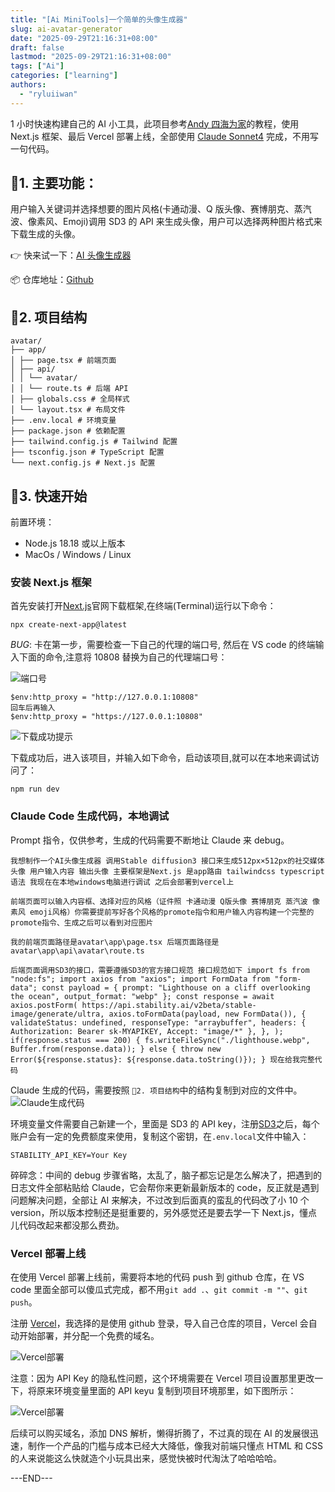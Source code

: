 ```yaml
---
title: "[Ai MiniTools]一个简单的头像生成器"
slug: ai-avatar-generator
date: "2025-09-29T21:16:31+08:00"
draft: false
lastmod: "2025-09-29T21:16:31+08:00"
tags: ["Ai"]
categories: ["learning"]
authors:
  - "ryluiiwan"
---
```


1 小时快速构建自己的 AI 小工具，此项目参考[Andy 四海为家](https://andyroamer.com/articles/ai-code-claude-website)的教程，使用 Next.js 框架、最后 Vercel 部署上线，全部使用 [Claude Sonnet4](https://claude.ai/) 完成，不用写一句代码。

## 🎇1. 主要功能：

用户输入关键词并选择想要的图片风格(卡通动漫、Q 版头像、赛博朋克、蒸汽波、像素风、Emoji)调用 SD3 的 API 来生成头像，用户可以选择两种图片格式来下载生成的头像。

👉 快来试一下：[AI 头像生成器](https://avatar-five-alpha.vercel.app/)

📦 仓库地址：[Github](https://github.com/ryluiiwan/avatar)

## 📄2. 项目结构

```
avatar/
├── app/
│ ├── page.tsx # 前端页面
│ ├── api/
│ │ └── avatar/
│ │ └── route.ts # 后端 API
│ ├── globals.css # 全局样式
│ └── layout.tsx # 布局文件
├── .env.local # 环境变量
├── package.json # 依赖配置
├── tailwind.config.js # Tailwind 配置
├── tsconfig.json # TypeScript 配置
└── next.config.js # Next.js 配置
```

## 🚀3. 快速开始

前置环境：

- Node.js 18.18 或以上版本
- MacOs / Windows / Linux

### 安装 Next.js 框架

首先安装打开[Next.js](https://nextjs.org/docs/app/getting-started/installation)官网下载框架,在终端(Terminal)运行以下命令：

```
npx create-next-app@latest
```

_BUG_: 卡在第一步，需要检查一下自己的代理的端口号, 然后在 VS code 的终端输入下面的命令,注意将 10808 替换为自己的代理端口号：

![端口号](/images/Avatar/01.png)

```
$env:http_proxy = "http://127.0.0.1:10808"
回车后再输入
$env:http_proxy = "https://127.0.0.1:10808"
```

![下载成功提示](/images/Avatar/02.png)

下载成功后，进入该项目，并输入如下命令，启动该项目,就可以在本地来调试访问了：

```
npm run dev
```

### Claude Code 生成代码，本地调试

Prompt 指令，仅供参考，生成的代码需要不断地让 Claude 来 debug。

```
我想制作一个AI头像生成器 调用Stable diffusion3 接口来生成512px×512px的社交媒体头像 用户输入内容 输出头像 主要框架是Next.js 是app路由 tailwindcss typescript语法 我现在在本地windows电脑进行调试 之后会部署到vercel上

前端页面可以输入内容框、选择对应的风格（证件照 卡通动漫 Q版头像 赛博朋克 蒸汽波 像素风 emoji风格）你需要提前写好各个风格的promote指令和用户输入内容构建一个完整的promote指令、生成之后可以看到对应图片

我的前端页面路径是avatar\app\page.tsx 后端页面路径是avatar\app\api\avatar\route.ts

后端页面调用SD3的接口，需要遵循SD3的官方接口规范 接口规范如下 import fs from "node:fs"; import axios from "axios"; import FormData from "form-data"; const payload = { prompt: "Lighthouse on a cliff overlooking the ocean", output_format: "webp" }; const response = await axios.postForm( https://api.stability.ai/v2beta/stable-image/generate/ultra, axios.toFormData(payload, new FormData()), { validateStatus: undefined, responseType: "arraybuffer", headers: { Authorization: Bearer sk-MYAPIKEY, Accept: "image/*" }, }, ); if(response.status === 200) { fs.writeFileSync("./lighthouse.webp", Buffer.from(response.data)); } else { throw new Error(${response.status}: ${response.data.toString()}); } 现在给我完整代码
```

Claude 生成的代码，需要按照 `📄2. 项目结构`中的结构复制到对应的文件中。
![Claude生成代码](/images/Avatar/03.png)

环境变量文件需要自己新建一个，里面是 SD3 的 API key，注册[SD3](https://platform.stability.ai/account/keys)之后，每个账户会有一定的免费额度来使用，复制这个密钥，在`.env.local`文件中输入：

```
STABILITY_API_KEY=Your Key

```

碎碎念：中间的 debug 步骤省略，太乱了，脑子都忘记是怎么解决了，把遇到的日志文件全部粘贴给 Claude，它会帮你来更新最新版本的 code，反正就是遇到问题解决问题，全部让 AI 来解决，不过改到后面真的蛮乱的代码改了小 10 个 version，所以版本控制还是挺重要的，另外感觉还是要去学一下 Next.js，懂点儿代码改起来都没那么费劲。

### Vercel 部署上线

在使用 Vercel 部署上线前，需要将本地的代码 push 到 github 仓库，在 VS code 里面全部可以傻瓜式完成，都不用`git add .`、`git commit -m ""`、`git push`。

注册 [Vercel](https://vercel.com/)，我选择的是使用 github 登录，导入自己仓库的项目，Vercel 会自动开始部署，并分配一个免费的域名。

![Vercel部署](/images/Avatar/04.png)

注意：因为 API Key 的隐私性问题，这个环境需要在 Vercel 项目设置那里更改一下，将原来环境变量里面的 API keyu 复制到项目环境那里，如下图所示：

![Vercel部署](/images/Avatar/05.png)

后续可以购买域名，添加 DNS 解析，懒得折腾了，不过真的现在 AI 的发展很迅速，制作一个产品的门槛与成本已经大大降低，像我对前端只懂点 HTML 和 CSS 的人来说能这么快就造个小玩具出来，感觉快被时代淘汰了哈哈哈哈。

---END---
